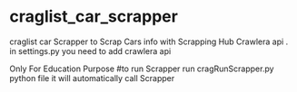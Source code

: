 # craglist_car_scrapper
craglist car Scrapper to Scrap Cars info with Scrapping Hub Crawlera api . in settings.py you need to add crawlera api 

Only For Education Purpose 
#to run Scrapper run cragRunScrapper.py python file it will automatically call Scrapper 
